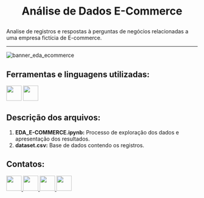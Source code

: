 # <p align=center> Análise de Dados E-Commerce</p>

Analise de registros e respostas à perguntas de negócios relacionadas a uma empresa fictícia de E-commerce.

***

![banner_eda_ecommerce](https://user-images.githubusercontent.com/54869201/164910751-454803b2-267e-4782-8203-d497300b92dd.jpg)


## Ferramentas e linguagens utilizadas:
<div> 
<img width=40 src="https://cdn.jsdelivr.net/gh/devicons/devicon/icons/jupyter/jupyter-original-wordmark.svg" />
<img width=40 src="https://cdn.jsdelivr.net/gh/devicons/devicon/icons/python/python-original.svg" />
</div>

## Descrição dos arquivos:

1. **EDA_E-COMMERCE.ipynb:** Processo de exploração dos dados e apresentação dos resultados.
1. **dataset.csv:** Base de dados contendo os registros.


## Contatos:
<div>   
  <a href="https://www.linkedin.com/in/tferreirasilva/">
    <img width=40 src="https://cdn.jsdelivr.net/gh/devicons/devicon/icons/linkedin/linkedin-original.svg" />
  </a> 
  <a href = "mailto:thiago.ferreirawd@gmail.com">
      <img width=40 src="https://cdn.jsdelivr.net/gh/devicons/devicon/icons/google/google-original.svg" />
  </a>  
  <a href = "https://www.facebook.com/thiago.ferreira.50746">
    <img width=40 src="https://cdn.jsdelivr.net/gh/devicons/devicon/icons/facebook/facebook-original.svg" />
  </a> 
  <a href = "https://github.com/ThiagoFerreiraWD">
    <img width=40 src="https://cdn.jsdelivr.net/gh/devicons/devicon/icons/github/github-original.svg" />
  </a>     
</div>
